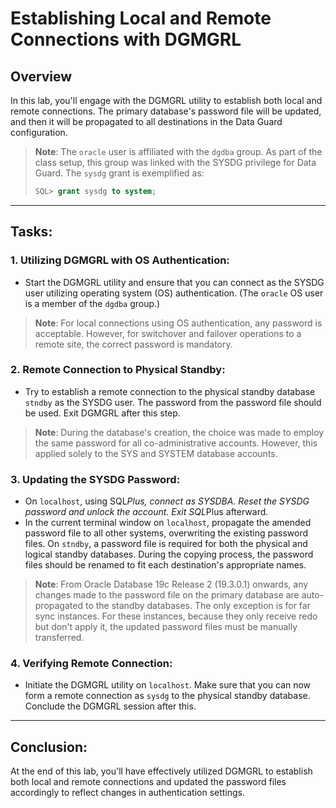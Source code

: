 # Establishing Local and Remote Connections with DGMGRL

## Overview

In this lab, you'll engage with the DGMGRL utility to establish both local and remote connections. The primary database's password file will be updated, and then it will be propagated to all destinations in the Data Guard configuration.

> **Note**: The `oracle` user is affiliated with the `dgdba` group. As part of the class setup, this group was linked with the SYSDG privilege for Data Guard.
> The `sysdg` grant is exemplified as:
> ```sql
> SQL> grant sysdg to system;
> ```

---

## Tasks:

### 1. **Utilizing DGMGRL with OS Authentication**:
   - Start the DGMGRL utility and ensure that you can connect as the SYSDG user utilizing operating system (OS) authentication. (The `oracle` OS user is a member of the `dgdba` group.)
   
   > **Note**: For local connections using OS authentication, any password is acceptable. However, for switchover and failover operations to a remote site, the correct password is mandatory.

### 2. **Remote Connection to Physical Standby**:
   - Try to establish a remote connection to the physical standby database `stndby` as the SYSDG user. The password from the password file should be used. Exit DGMGRL after this step.
   
   > **Note**: During the database's creation, the choice was made to employ the same password for all co-administrative accounts. However, this applied solely to the SYS and SYSTEM database accounts.

### 3. **Updating the SYSDG Password**:
   - On `localhost`, using SQL*Plus, connect as SYSDBA. Reset the SYSDG password and unlock the account. Exit SQL*Plus afterward.
   - In the current terminal window on `localhost`, propagate the amended password file to all other systems, overwriting the existing password files. On `stndby`, a password file is required for both the physical and logical standby databases. During the copying process, the password files should be renamed to fit each destination's appropriate names.
   
   > **Note**: From Oracle Database 19c Release 2 (19.3.0.1) onwards, any changes made to the password file on the primary database are auto-propagated to the standby databases. The only exception is for far sync instances. For these instances, because they only receive redo but don't apply it, the updated password files must be manually transferred.

### 4. **Verifying Remote Connection**:
   - Initiate the DGMGRL utility on `localhost`. Make sure that you can now form a remote connection as `sysdg` to the physical standby database. Conclude the DGMGRL session after this.

---

## Conclusion:

At the end of this lab, you'll have effectively utilized DGMGRL to establish both local and remote connections and updated the password files accordingly to reflect changes in authentication settings.
